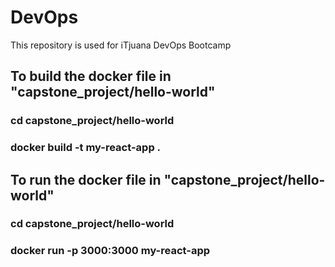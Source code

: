 # DevOps

This repository is used for iTjuana DevOps Bootcamp

## To build the docker file in "capstone_project/hello-world"
### cd capstone_project/hello-world
### docker build -t my-react-app .

## To run the docker file in "capstone_project/hello-world"
### cd capstone_project/hello-world
### docker run -p 3000:3000 my-react-app
